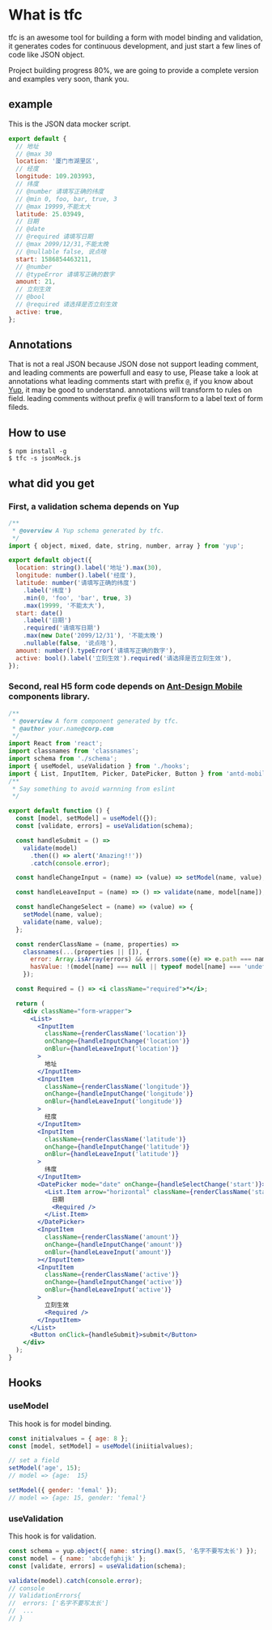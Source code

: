 # What is tfc

tfc is an awesome tool for building a form with model binding and validation, it generates codes for continuous development, and just start a few lines of code like JSON object.

Project building progress 80%, we are going to provide a complete version and examples very soon, thank you.

## example

This is the JSON data mocker script.

```javascript
export default {
  // 地址
  // @max 30
  location: '厦门市湖里区',
  // 经度
  longitude: 109.203993,
  // 纬度
  // @number 请填写正确的纬度
  // @min 0, foo, bar, true, 3
  // @max 19999,不能太大
  latitude: 25.03949,
  // 日期
  // @date
  // @required 请填写日期
  // @max 2099/12/31,不能太晚
  // @nullable false, 说点啥
  start: 1586854463211,
  // @number
  // @typeError 请填写正确的数字
  amount: 21,
  // 立刻生效
  // @bool
  // @required 请选择是否立刻生效
  active: true,
};
```

## Annotations

That is not a real JSON because JSON dose not support leading comment, and leading comments are powerfull and easy to use, Please take a look at annotations what leading comments start with prefix <code>@</code>, if you know about [Yup](https://github.com/jquense/yup), it may be good to understand. annotations will transform to rules on field. leading comments without prefix <code>@</code> will transform to a label text of form fileds.

## How to use

```shell
$ npm install -g
$ tfc -s jsonMock.js
```

## what did you get

### First, a validation schema depends on Yup

```javascript
/**
 * @overview A Yup schema generated by tfc.
 */
import { object, mixed, date, string, number, array } from 'yup';

export default object({
  location: string().label('地址').max(30),
  longitude: number().label('经度'),
  latitude: number('请填写正确的纬度')
    .label('纬度')
    .min(0, 'foo', 'bar', true, 3)
    .max(19999, '不能太大'),
  start: date()
    .label('日期')
    .required('请填写日期')
    .max(new Date('2099/12/31'), '不能太晚')
    .nullable(false, '说点啥'),
  amount: number().typeError('请填写正确的数字'),
  active: bool().label('立刻生效').required('请选择是否立刻生效'),
});
```

### Second, real H5 form code depends on [Ant-Design Mobile](https://mobile.ant.design/docs/react/introduce-cn) components library.

```jsx
/**
 * @overview A form component generated by tfc.
 * @author your.name@corp.com
 */
import React from 'react';
import classnames from 'classnames';
import schema from './schema';
import { useModel, useValidation } from './hooks';
import { List, InputItem, Picker, DatePicker, Button } from 'antd-mobile';
/**
 * Say something to avoid warnning from eslint
 */

export default function () {
  const [model, setModel] = useModel({});
  const [validate, errors] = useValidation(schema);

  const handleSubmit = () =>
    validate(model)
      .then(() => alert('Amazing!!'))
      .catch(console.error);

  const handleChangeInput = (name) => (value) => setModel(name, value);

  const handleLeaveInput = (name) => () => validate(name, model[name]);

  const handleChangeSelect = (name) => (value) => {
    setModel(name, value);
    validate(name, value);
  };

  const renderClassName = (name, properties) =>
    classnames(...(properties || []), {
      error: Array.isArray(errors) && errors.some((e) => e.path === name),
      hasValue: !(model[name] === null || typeof model[name] === 'undefined'),
    });

  const Required = () => <i className="required">*</i>;

  return (
    <div className="form-wrapper">
      <List>
        <InputItem
          className={renderClassName('location')}
          onChange={handleInputChange('location')}
          onBlur={handleLeaveInput('location')}
        >
          地址
        </InputItem>
        <InputItem
          className={renderClassName('longitude')}
          onChange={handleInputChange('longitude')}
          onBlur={handleLeaveInput('longitude')}
        >
          经度
        </InputItem>
        <InputItem
          className={renderClassName('latitude')}
          onChange={handleInputChange('latitude')}
          onBlur={handleLeaveInput('latitude')}
        >
          纬度
        </InputItem>
        <DatePicker mode="date" onChange={handleSelectChange('start')}>
          <List.Item arrow="horizontal" className={renderClassName('start')}>
            日期
            <Required />
          </List.Item>
        </DatePicker>
        <InputItem
          className={renderClassName('amount')}
          onChange={handleInputChange('amount')}
          onBlur={handleLeaveInput('amount')}
        ></InputItem>
        <InputItem
          className={renderClassName('active')}
          onChange={handleInputChange('active')}
          onBlur={handleLeaveInput('active')}
        >
          立刻生效
          <Required />
        </InputItem>
      </List>
      <Button onClick={handleSubmit}>submit</Button>
    </div>
  );
}
```

## Hooks

### useModel

This hook is for model binding.

```javascript
const initialvalues = { age: 8 };
const [model, setModel] = useModel(iniitialvalues);

// set a field
setModel('age', 15);
// model => {age:  15}

setModel({ gender: 'femal' });
// model => {age: 15, gender: 'femal'}
```

### useValidation

This hook is for validation.

```javascript
const schema = yup.object({ name: string().max(5, '名字不要写太长') });
const model = { name: 'abcdefghijk' };
const [validate, errors] = useValidation(schema);

validate(model).catch(console.error);
// console
// ValidationErrors{
//  errors: ['名字不要写太长']
//  ...
// }
```
